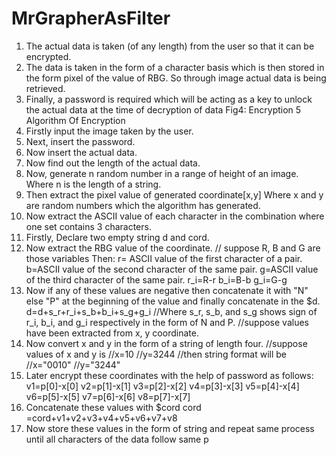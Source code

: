 # MrGrapherAsFilter

1. The actual data is taken (of any length) from the user so that it can be encrypted.
2. The data is taken in the form of a character basis which is then stored in the form pixel of
the value of RBG. So through image actual data is being retrieved.
3. Finally, a password is required which will be acting as a key to unlock the actual data at the
time of decryption of data
Fig4: Encryption
5
Algorithm Of Encryption
1. Firstly input the image taken by the user.
2. Next, insert the password.
3. Now insert the actual data.
4. Now find out the length of the actual data.
5. Now, generate n random number in a range of height of an image.
Where n is the length of a string.
6. Then extract the pixel value of generated coordinate[x,y]
Where x and y are random numbers which the algorithm has generated.
7. Now extract the ASCII value of each character in the combination where one set contains
3 characters.
8. Firstly, Declare two empty string d and cord.
9. Now extract the RBG value of the coordinate.
// suppose R, B and G are those variables
Then:
r= ASCII value of the first character of a pair.
b=ASCII value of the second character of the same pair.
g=ASCII value of the third character of the same pair.
r_i=R-r
b_i=B-b
g_i=G-g
10. Now if any of these values are negative then concatenate it with "N" else "P" at the
beginning of the value and finally concatenate in the $d.
d=d+s_r+r_i+s_b+b_i+s_g+g_i
//Where s_r, s_b, and s_g shows sign of r_i, b_i, and g_i respectively in the form of N
and P.
//suppose values have been extracted from x, y coordinate.
11. Now convert x and y in the form of a string of length four. //suppose values of x and y
is
//x=10
//y=3244
//then string format will be
//x="0010"
//y="3244"
12. Later encrypt these coordinates with the help of password as follows:
v1=p[0]-x[0]
v2=p[1]-x[1]
v3=p[2]-x[2]
v4=p[3]-x[3]
v5=p[4]-x[4]
v6=p[5]-x[5]
v7=p[6]-x[6]
v8=p[7]-x[7]
13. Concatenate these values with $cord
cord =cord+v1+v2+v3+v4+v5+v6+v7+v8
14. Now store these values in the form of string and repeat same process until all characters of
the data follow same p
